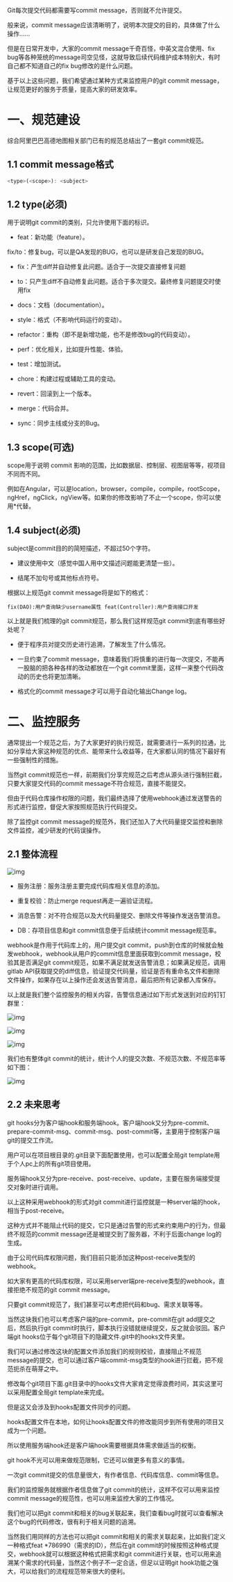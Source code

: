 Git每次提交代码都需要写commit message，否则就不允许提交。

般来说，commit message应该清晰明了，说明本次提交的目的，具体做了什么操作……

但是在日常开发中，大家的commit message千奇百怪，中英文混合使用、fix bug等各种笼统的message司空见怪，这就导致后续代码维护成本特别大，有时自己都不知道自己的fix bug修改的是什么问题。

基于以上这些问题，我们希望通过某种方式来监控用户的git commit message，让规范更好的服务于质量，提高大家的研发效率。



# 一、规范建设

综合阿里巴巴高德地图相关部门已有的规范总结出了一套git commit规范。



## 1.1 commit message格式

```javascript
<type>(<scope>): <subject>
```



## 1.2 type(必须)

用于说明git commit的类别，只允许使用下面的标识。

- feat：新功能（feature）。

fix/to：修复bug，可以是QA发现的BUG，也可以是研发自己发现的BUG。

- fix：产生diff并自动修复此问题。适合于一次提交直接修复问题

- to：只产生diff不自动修复此问题。适合于多次提交。最终修复问题提交时使用fix



- docs：文档（documentation）。

- style：格式（不影响代码运行的变动）。

- refactor：重构（即不是新增功能，也不是修改bug的代码变动）。

- perf：优化相关，比如提升性能、体验。

- test：增加测试。

- chore：构建过程或辅助工具的变动。

- revert：回滚到上一个版本。

- merge：代码合并。

- sync：同步主线或分支的Bug。



## 1.3 scope(可选)

scope用于说明 commit 影响的范围，比如数据层、控制层、视图层等等，视项目不同而不同。



例如在Angular，可以是location，browser，compile，compile，rootScope， ngHref，ngClick，ngView等。如果你的修改影响了不止一个scope，你可以使用*代替。



## 1.4 subject(必须)

subject是commit目的的简短描述，不超过50个字符。

- 建议使用中文（感觉中国人用中文描述问题能更清楚一些）。

- 结尾不加句号或其他标点符号。



根据以上规范git commit message将是如下的格式：

```
fix(DAO):用户查询缺少username属性 feat(Controller):用户查询接口开发
```



以上就是我们梳理的git commit规范，那么我们这样规范git commit到底有哪些好处呢？

- 便于程序员对提交历史进行追溯，了解发生了什么情况。

- 一旦约束了commit message，意味着我们将慎重的进行每一次提交，不能再一股脑的把各种各样的改动都放在一个git commit里面，这样一来整个代码改动的历史也将更加清晰。

- 格式化的commit message才可以用于自动化输出Change log。



# 二、监控服务



通常提出一个规范之后，为了大家更好的执行规范，就需要进行一系列的拉通，比如分享给大家这种规范的优点、能带来什么收益等，在大家都认同的情况下最好有一些强制性的措施。

当然git commit规范也一样，前期我们分享完规范之后考虑从源头进行强制拦截，只要大家提交代码的commit message不符合规范，直接不能提交。

但由于代码仓库操作权限的问题，我们最终选择了使用webhook通过发送警告的形式进行监控，督促大家按照规范执行代码提交。

除了监控git commit message的规范外，我们还加入了大代码量提交监控和删除文件监控，减少研发的代码误操作。



## 2.1 整体流程



![img](https://mmbiz.qpic.cn/mmbiz_png/Z6bicxIx5naLUCVicia5R1fhl9ukZ68TRoAdDyaRbvqFebeMI8WT0RBTsp4SfTOO8DcSAYlh76r7woibKDZJ8tMDibA/640?wx_fmt=png&tp=webp&wxfrom=5&wx_lazy=1&wx_co=1)



- 服务注册：服务注册主要完成代码库相关信息的添加。

- 重复校验：防止merge request再走一遍验证流程。

- 消息告警：对不符合规范以及大代码量提交、删除文件等操作发送告警消息。

- DB：存项目信息和git commit信息便于后续统计commit message规范率。



webhook是作用于代码库上的，用户提交git commit，push到仓库的时候就会触发webhook，webhook从用户的commit信息里面获取到commit message，校验其是否满足git commit规范，如果不满足就发送告警消息；如果满足规范，调用gitlab API获取提交的diff信息，验证提交代码量，验证是否有重命名文件和删除文件操作，如果存在以上操作还会发送告警消息，最后把所有记录都入库保存。



以上就是我们整个监控服务的相关内容，告警信息通过如下形式发送到对应的钉钉群里：



![img](https://mmbiz.qpic.cn/mmbiz_png/Z6bicxIx5naLUCVicia5R1fhl9ukZ68TRoA4oyiaoR3smb6XARetCX6PN0spLqlw7VD6E1H54JerFEticPwf7krbRyw/640?wx_fmt=png&tp=webp&wxfrom=5&wx_lazy=1&wx_co=1)



![img](https://mmbiz.qpic.cn/mmbiz_png/Z6bicxIx5naLUCVicia5R1fhl9ukZ68TRoAIucGeKAEJdVFKLKWYzgOQvBGKpeleCMajw9V5D5dDc5OsvT7RMItgA/640?wx_fmt=png&tp=webp&wxfrom=5&wx_lazy=1&wx_co=1)



![img](https://mmbiz.qpic.cn/mmbiz_png/Z6bicxIx5naLUCVicia5R1fhl9ukZ68TRoA2v2WW8aBhfpoJkN2zt0SjlLozkOtjF6ic0TXCtbjyyicOgeP5aLCz4tQ/640?wx_fmt=png&tp=webp&wxfrom=5&wx_lazy=1&wx_co=1)



我们也有整体git commit的统计，统计个人的提交次数、不规范次数、不规范率等如下图：



![img](https://mmbiz.qpic.cn/mmbiz_png/Z6bicxIx5naLUCVicia5R1fhl9ukZ68TRoA88Bs34icNLxcShVBFFiby4dzKFd0MjLicIVD9Y3VD4KXCKBhFneqhlnQg/640?wx_fmt=png&tp=webp&wxfrom=5&wx_lazy=1&wx_co=1)



## 2.2 未来思考

git hooks分为客户端hook和服务端hook。客户端hook又分为pre-commit、prepare-commit-msg、commit-msg、post-commit等，主要用于控制客户端git的提交工作流。

用户可以在项目根目录的.git目录下面配置使用，也可以配置全局git template用于个人pc上的所有git项目使用。

服务端hook又分为pre-receive、post-receive、update，主要在服务端接受提交对象时进行调用。



以上这种采用webhook的形式对git commit进行监控就是一种server端的hook，相当于post-receive。

这种方式并不能阻止代码的提交，它只是通过告警的形式来约束用户的行为，但最终不规范的commit message还是被提交到了服务器，不利于后面change log的生成。

由于公司代码库权限问题，我们目前只能添加这种post-receive类型的webhook。

如大家有更高的代码库权限，可以采用server端pre-receive类型的webhook，直接拒绝不规范的git commit message。

只要git commit规范了，我们甚至可以考虑把代码和bug、需求关联等等。



当然这块我们也可以考虑客户端的pre-commit，pre-commit在git add提交之后，然后执行git commit时执行，脚本执行没错就继续提交，反之就会驳回。客户端git hooks位于每个git项目下的隐藏文件.git中的hooks文件夹里。

我们可以通过修改这块的配置文件添加我们的规则校验，直接阻止不规范message的提交，也可以通过客户端commit-msg类型的hook进行拦截，把不规范扼杀在萌芽之中。

修改每个git项目下面.git目录中的hooks文件大家肯定觉得浪费时间，其实这里可以采用配置全局git template来完成。

但是这又会涉及到hooks配置文件同步的问题。

hooks配置文件在本地，如何让hooks配置文件的修改能同步到所有使用的项目又成为一个问题。

所以使用服务端hook还是客户端hook需要根据具体需求做适当的权衡。



git hook不光可以用来做规范限制，它还可以做更多有意义的事情。

一次git commit提交的信息量很大，有作者信息、代码库信息、commit等信息。

我们的监控服务就根据作者信息做了git commit的统计，这样不仅可以用来监控commit message的规范性，也可以用来监控大家的工作情况。

我们也可以把git commit和相关的bug关联起来，我们查看bug时就可以查看解决这个bug的代码修改，很有利于相关问题的追溯。

当然我们用同样的方法也可以把git commit和相关的需求关联起来，比如我们定义一种格式feat *786990（需求的ID），然后在git commit的时候按照这种格式提交，webhook就可以根据这种格式把需求和git commit进行关联，也可以用来追溯某个需求的代码量，当然这个例子不一定合适，但足以证明git hook功能之强大，可以给我们的流程规范带来很大的便利。